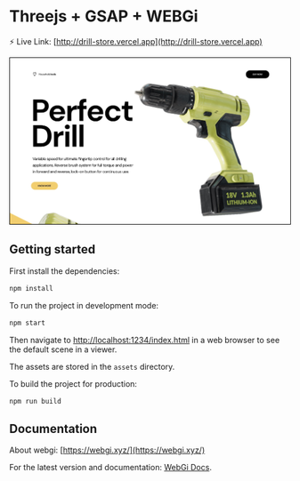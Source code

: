# Threejs + GSAP + WEBGi

⚡️ Live Link: [http://drill-store.vercel.app](http://drill-store.vercel.app)

<a href="http://drill-store.vercel.app"><img src="assets/images/preview.jpg" style="border: 1px solid black"></a>


## Getting started
First install the dependencies:
```bash
npm install
```

To run the project in development mode:
```bash
npm start
```
Then navigate to [http://localhost:1234/index.html](http://localhost:1234/index.html) in a web browser to see the default scene in a viewer.

The assets are stored in the `assets` directory.

To build the project for production:
```bash
npm run build
```

## Documentation

About webgi: [https://webgi.xyz/](https://webgi.xyz/)

For the latest version and documentation: [WebGi Docs](https://webgi.xyz/docs/).
